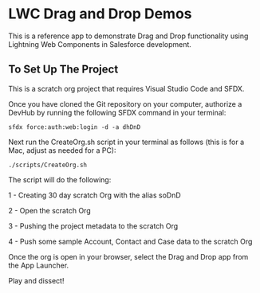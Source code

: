 # LWC Drag and Drop Demos

This is a reference app to demonstrate Drag and Drop functionality using Lightning Web Components in Salesforce development. 

## To Set Up The Project

This is a scratch org project that requires Visual Studio Code and SFDX. 

Once you have cloned the Git repository on your computer, authorize a DevHub by running the following SFDX command in your terminal: 

    sfdx force:auth:web:login -d -a dhDnD

Next run the CreateOrg.sh script in your terminal as follows (this is for a Mac, adjust as needed for a PC):

    ./scripts/CreateOrg.sh

The script will do the following:

1 - Creating 30 day scratch Org with the alias soDnD

2 - Open the scratch Org

3 - Pushing the project metadata to the scratch Org

4 - Push some sample Account, Contact and Case data to the scratch Org

Once the org is open in your browser, select the Drag and Drop app from the App Launcher.

Play and dissect!
